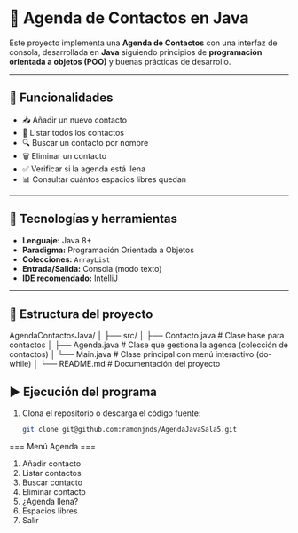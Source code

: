 # 📒 Agenda de Contactos en Java

Este proyecto implementa una **Agenda de Contactos** con una interfaz de consola, 
desarrollada en **Java** siguiendo principios de **programación orientada a objetos (POO)** 
y buenas prácticas de desarrollo.

---

## 🧠 Funcionalidades

- 📥 Añadir un nuevo contacto
- 📃 Listar todos los contactos
- 🔍 Buscar un contacto por nombre
- 🗑️ Eliminar un contacto
- ✅ Verificar si la agenda está llena
- 📊 Consultar cuántos espacios libres quedan

---

## 🧰 Tecnologías y herramientas

- **Lenguaje:** Java 8+
- **Paradigma:** Programación Orientada a Objetos
- **Colecciones:** `ArrayList`
- **Entrada/Salida:** Consola (modo texto)
- **IDE recomendado:** IntelliJ

---

## 📁 Estructura del proyecto
AgendaContactosJava/
│
├── src/
│ ├── Contacto.java # Clase base para contactos
│ ├── Agenda.java # Clase que gestiona la agenda (colección de contactos)
│ └── Main.java # Clase principal con menú interactivo (do-while)
│
└── README.md # Documentación del proyecto

## ▶️ Ejecución del programa

1. Clona el repositorio o descarga el código fuente:
   ```bash
   git clone git@github.com:ramonjnds/AgendaJavaSala5.git
   
=== Menú Agenda ===
1. Añadir contacto
2. Listar contactos
3. Buscar contacto
4. Eliminar contacto
5. ¿Agenda llena?
6. Espacios libres
0. Salir